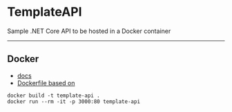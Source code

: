 # TemplateAPI

Sample .NET Core API to be hosted in a Docker container

---

## Docker

- [docs](https://docs.microsoft.com/en-us/aspnet/core/host-and-deploy/docker/building-net-docker-images?view=aspnetcore-5.0)
- [Dockerfile based on](https://github.com/dotnet/dotnet-docker/blob/main/samples/aspnetapp/README.md)

```
docker build -t template-api .
docker run --rm -it -p 3000:80 template-api
```
